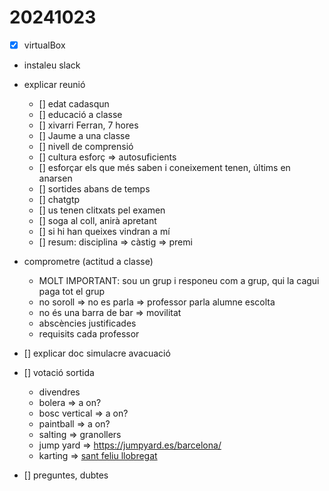 # 20241023

- [x] virtualBox
- instaleu slack
  
- explicar reunió
  - [] edat cadasqun
  - [] educació a classe
  - [] xivarri Ferran, 7 hores
  - [] Jaume a una classe
  - [] nivell de comprensió
  - [] cultura esforç => autosuficients
  - [] esforçar els que més saben i coneixement tenen, últims en anarsen
  - [] sortides abans de temps
  - [] chatgtp
  - [] us tenen clitxats pel examen
  - [] soga al coll, anirà apretant
  - [] si hi han queixes vindran a mí
  - [] resum: disciplina => càstig => premi
- comprometre (actitud a classe)
  - MOLT IMPORTANT: sou un grup i responeu com a grup, qui la cagui paga tot el grup
  - no soroll => no es parla => professor parla alumne escolta
  - no és una barra de bar => movilitat
  - abscències justificades
  - requisits cada professor

- [] explicar doc simulacre avacuació
- [] votació sortida
  - divendres
  - bolera => a on?
  - bosc vertical => a on?
  - paintball => a on?
  - salting => granollers
  - jump yard => <https://jumpyard.es/barcelona/>
  - karting => [sant feliu llobregat](https://indoorkartingbarcelona.com/)
- [] preguntes, dubtes
